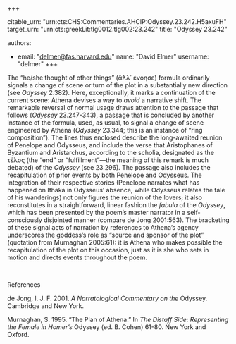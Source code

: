 +++


citable_urn: "urn:cts:CHS:Commentaries.AHCIP:Odyssey.23.242.H5axuFH"
target_urn: "urn:cts:greekLit:tlg0012.tlg002:23.242"
title: "Odyssey 23.242"

authors:
- email: "delmer@fas.harvard.edu"
  name: "David Elmer"
  username: "delmer"
+++

<p>The “he/she thought of other things” (ἄλλ᾽ ἐνόησε) formula ordinarily signals a change of scene or turn of the plot in a substantially new direction (see <em>Odyssey </em>2.382). Here, exceptionally, it marks a continuation of the current scene: Athena devises a way to <em>avoid</em> a narrative shift. The remarkable reversal of normal usage draws attention to the passage that follows (<em>Odyssey</em><em> </em>23.247-343), a passage that is concluded by another instance of the formula, used, as usual, to signal a change of scene engineered by Athena (<em>Odyssey</em> 23.344; this is an instance of “ring composition”). The lines thus enclosed describe the long-awaited reunion of Penelope and Odysseus, and include the verse that Aristophanes of Byzantium and Aristarchus, according to the scholia, designated as the τέλος (the “end” or “fulfillment”—the meaning of this remark is much debated) of the <em>Odyssey</em> (see 23.296). The passage also includes the recapitulation of prior events by both Penelope and Odysseus. The integration of their respective stories (Penelope narrates what has happened on Ithaka in Odysseus’ absence, while Odysseus relates the tale of his wanderings) not only figures the reunion of the lovers; it also reconstitutes in a straightforward, linear fashion the <em>fabula</em> of the <em>Odyssey</em>, which has been presented by the poem’s master narrator in a self-consciously disjointed manner (compare de Jong 2001:563). The bracketing of these signal acts of narration by references to Athena’s agency underscores the goddess’s role as “source and sponsor of the plot” (quotation from Murnaghan 2005:61): it is Athena who makes possible the recapitulation of the plot on this occasion, just as it is she who sets in motion and directs events throughout the poem.

&nbsp;

References

de Jong, I. J. F. 2001. <em>A Narratological Commentary on the </em>Odyssey. Cambridge and New York.

Murnaghan, S. 1995. “The Plan of Athena.” In <em>The Distaff Side: Representing the Female in Homer’s </em>Odyssey (ed. B. Cohen) 61-80. New York and Oxford.</p>